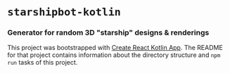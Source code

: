 # `starshipbot-kotlin`
### Generator for random 3D "starship" designs & renderings





This project was bootstrapped with
[Create React Kotlin App](https://github.com/JetBrains/create-react-kotlin-app).
The README for that project contains information about the directory structure
and `npm run` tasks of this project.
